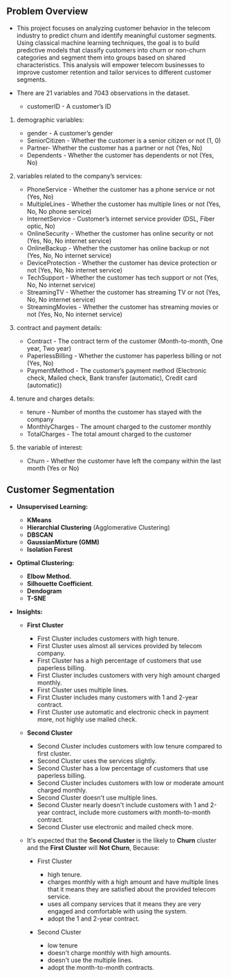 ## **Problem Overview**
- This project focuses on analyzing customer behavior in the telecom industry to predict churn and identify meaningful customer segments. Using classical machine learning techniques, the goal is to build predictive models that classify customers into churn or non-churn categories and segment them into groups based on shared characteristics. This analysis will empower telecom businesses to improve customer retention and tailor services to different customer segments.


- There are 21 variables and 7043 observations in the dataset. 
    - customerID - A customer’s ID

1. demographic variables:
    - gender - A customer’s gender
    - SeniorCitizen - Whether the customer is a senior citizen or not (1, 0)
    - Partner- Whether the customer has a partner or not (Yes, No)
    - Dependents - Whether the customer has dependents or not (Yes, No)

2. variables related to the company’s services:
    - PhoneService - Whether the customer has a phone service or not (Yes, No)
    - MultipleLines - Whether the customer has multiple lines or not (Yes, No, No phone service)
    - InternetService - Customer’s internet service provider (DSL, Fiber optic, No)
    - OnlineSecurity - Whether the customer has online security or not (Yes, No, No internet service)
    - OnlineBackup - Whether the customer has online backup or not (Yes, No, No internet service)
    - DeviceProtection - Whether the customer has device protection or not (Yes, No, No internet service)
    - TechSupport - Whether the customer has tech support or not (Yes, No, No internet service)
    - StreamingTV - Whether the customer has streaming TV or not (Yes, No, No internet service)
    - StreamingMovies - Whether the customer has streaming movies or not (Yes, No, No internet service)

3. contract and payment details:
    - Contract - The contract term of the customer (Month-to-month, One year, Two year)
    - PaperlessBilling - Whether the customer has paperless billing or not (Yes, No)
    - PaymentMethod - The customer’s payment method (Electronic check, Mailed check, Bank transfer (automatic), Credit card (automatic))

4. tenure and charges details:
    - tenure - Number of months the customer has stayed with the company
    - MonthlyCharges - The amount charged to the customer monthly
    - TotalCharges - The total amount charged to the customer

5. the variable of interest:
    - Churn - Whether the customer have left the company within the last month (Yes or No)

## **Customer Segmentation**

- **Unsupervised Learning:**
    - **KMeans**
    - **Hierarchial Clustering** (Agglomerative Clustering)
    - **DBSCAN**
    - **GaussianMixture (GMM)**
    - **Isolation Forest**

- **Optimal Clustering:**
    - **Elbow Method.**
    - **Silhouette Coefficient**.
    - **Dendogram**
    - **T-SNE**

- **Insights:**

    - **First Cluster**
        - First Cluster includes customers with high tenure.
        - First Cluster uses almost all services provided by telecom company.
        - First Cluster has a high percentage of customers that use paperless billing.
        - First Cluster includes customers with very high amount charged monthly.
        - First Cluster uses multiple lines.
        - First Cluster includes many customers with 1 and 2-year contract.
        - First Cluster use automatic and electronic check in payment more, not highly use mailed check.
    
    - **Second Cluster**
        - Second Cluster includes customers with low tenure compared to first cluster.
        - Second Cluster uses the services slightly.
        - Second Cluster has a low percentage of customers that use paperless billing.
        - Second Cluster includes customers with low or moderate amount charged monthly.
        - Second Cluster doesn't use multiple lines.
        - Second Cluster nearly doesn't include customers with 1 and 2-year contract, include more customers with month-to-month contract.
        - Second Cluster use electronic and mailed check more.
   
    - It's expected that the **Second Cluster** is the likely to **Churn** cluster and the **First Cluster** will **Not Churn**, Because:
        - First Cluster
            - high tenure.
            - charges monthly with a high amount and have multiple lines that it means they are satisfied about the provided telecom service.
            - uses all company services that it means they are very engaged and comfortable with using the system.
            - adopt the 1 and 2-year contract.
    
        - Second Cluster
            - low tenure
            - doesn't charge monthly with high amounts.
            - doesn't use the multiple lines.
            - adopt the month-to-month contracts.
